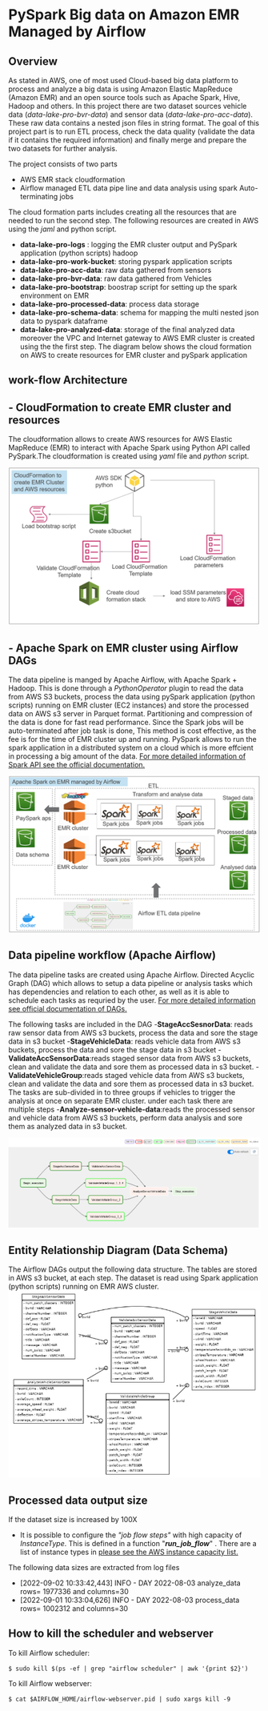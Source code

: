 # PySpark Big data on Amazon EMR Managed by Airflow

## Overview
As stated in AWS, one of most used Cloud-based big data platform to process and analyze a big data is using Amazon Elastic MapReduce (Amazon EMR) and an open source tools such as Apache Spark, Hive, Hadoop and others.
In this project there are two dataset sources vehicle data (*data-lake-pro-bvr-data*) and sensor data (*data-lake-pro-acc-data*). These raw data contains a nested json files in string format. The goal of this project part is to run ETL process, check the data quality (validate the data if it contains the required information) and finally merge and prepare the two datasets for further analysis.  

The project consists of two parts
- AWS EMR stack cloudformation
- Airflow managed ETL data pipe line and data analysis using spark Auto-terminating jobs

The cloud formation parts includes creating all the resources that are needed to run the second step. The following resources are created in AWS using the *jaml* and python script.

- __data-lake-pro-logs__ : logging the EMR cluster output and PySpark application (python scripts) hadoop
- __data-lake-pro-work-bucket__: storing pyspark application scripts
- __data-lake-pro-acc-data__: raw data gathered from sensors
- __data-lake-pro-bvr-data__: raw data gathered from Vehicles
- __data-lake-pro-bootstrap__: boostrap script for setting up the spark environment on EMR
- __data-lake-pro-processed-data__: process data storage
- __data-lake-pro-schema-data__: schema for mapping the multi nested json data to pyspark dataframe 
- __data-lake-pro-analyzed-data__: storage of the final analyzed data
moreover the VPC and Internet gateway to AWS EMR cluster is created using the the first step. The diagram below shows the cloud formation on AWS to create resources for EMR cluster and pySpark application

## work-flow Architecture

## - CloudFormation to create EMR cluster and resources
The cloudformation allows to create AWS resources for AWS Elastic MapReduce (EMR) to interact with Apache Spark using Python API called PySpark.The cloudformation is created using *yaml* file and *python* script.

![Architecture](images/cloudFormation.PNG)
  
  
## - Apache Spark on EMR cluster using Airflow DAGs
The data pipeline is manged by Apache Airflow, with Apache Spark + Hadoop. This is done through a *PythonOperator* plugin to read the data from AWS S3 buckets, process the data using pySpark application (python scripts) running on EMR cluster (EC2 instances) and store the processed data on AWS s3 server in Parquet format. Partitioning and compression of the data is done for fast read performance. Since the Spark jobs will be auto-terminated after job task is done, This method is cost effective, as the fee is for the time of EMR cluster up and running. PySpark allows to run the spark application in a distributed system on a cloud which is more effcient in processing a big amount of the data. [For more detailed information of Spark API see the official documentation.](https://spark.apache.org/docs/latest/api/python/)

![Architecture](images/Airflow_PySpark.PNG)


## Data pipeline workflow (Apache Airflow)
The data pipeline tasks are created using Apache Airflow. Directed Acyclic Graph (DAG) which allows to setup a data pipeline or analysis tasks which has dependencies and relation to each other, as well as it is able to schedule each tasks as requried by the user. [For more detailed information see official documentation of DAGs.](https://airflow.apache.org/docs/apache-airflow/stable/concepts/dags.html)

The following tasks are included in the DAG
-__StageAccSesnorData__: reads raw sensor data from AWS s3 buckets, process the data  and sore the stage data in s3 bucket
-__StageVehicleData__: reads vehicle data from AWS s3 buckets, process the data and sore the stage data in s3 bucket
-__ValidateAccSensorData__:reads staged sensor data from AWS s3 buckets, clean and validate the data and sore them as processed data in s3 bucket.
-__ValidateVehicleGroup__:reads staged vehicle data from AWS s3 buckets, clean and validate the data and sore them as processed data in s3 bucket. The tasks are sub-divided in to three groups if vehicles to trigger the analysis at once on separate EMR cluster. under each task there are multiple steps 
-__Analyze-sensor-vehicle-data__:reads the processed sensor and vehicle data from AWS s3 buckets, perform data analysis and sore them as analyzed data in s3 bucket.

![Datapipeline](images/Airflow_dags.PNG)


## Entity Relationship Diagram (Data Schema)
The Airflow DAGs output the following data structure. The tables are stored in AWS s3 bucket, at each step. The dataset is read using Spark application (python scripts) running on EMR AWS cluster. 
![Datapschema](images/dbschema.png)
## Processed data output size 
If the dataset size is increased by 100X
- It is possible to configure the *"job flow steps"* with high capacity of *InstanceType*. This is defined in a function "*__run_job_flow__*" . There are a list of instance types in [please see the AWS instance capacity list.](https://docs.aws.amazon.com/AWSEC2/latest/UserGuide/compute-optimized-instances.html)

The following data sizes are extracted from log files  

- [2022-09-02 10:33:42,443] INFO - DAY 2022-08-03 analyze_data rows= 1977336 and columns=30
- [2022-09-01 10:33:04,626] INFO - DAY 2022-08-03 process_data rows= 1002312 and columns=30


## How to kill the scheduler and webserver

To kill Airflow scheduler:

```
$ sudo kill $(ps -ef | grep "airflow scheduler" | awk '{print $2}')
```

To kill Airflow webserver:

```
$ cat $AIRFLOW_HOME/airflow-webserver.pid | sudo xargs kill -9
```


